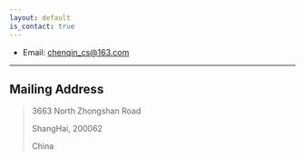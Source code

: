 ```yaml
---
layout: default
is_contact: true
---
```


* Email: [chenqin_cs@163.com](chenqin_cs@163.com)

---

## Mailing Address

> 3663 North Zhongshan Road
>
> ShangHai, 200062
>
> China

